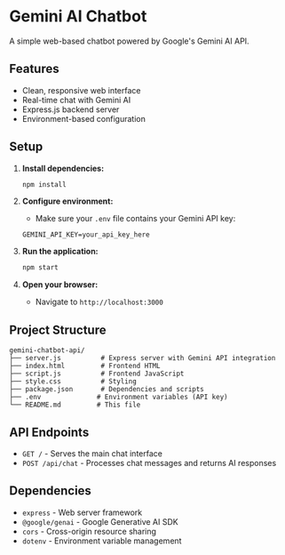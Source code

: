 # Gemini AI Chatbot

A simple web-based chatbot powered by Google's Gemini AI API.

## Features

- Clean, responsive web interface
- Real-time chat with Gemini AI
- Express.js backend server
- Environment-based configuration

## Setup

1. **Install dependencies:**
   ```bash
   npm install
   ```

2. **Configure environment:**
   - Make sure your `.env` file contains your Gemini API key:
   ```
   GEMINI_API_KEY=your_api_key_here
   ```

3. **Run the application:**
   ```bash
   npm start
   ```

4. **Open your browser:**
   - Navigate to `http://localhost:3000`

## Project Structure

```
gemini-chatbot-api/
├── server.js          # Express server with Gemini API integration
├── index.html         # Frontend HTML
├── script.js          # Frontend JavaScript
├── style.css          # Styling
├── package.json       # Dependencies and scripts
├── .env              # Environment variables (API key)
└── README.md         # This file
```

## API Endpoints

- `GET /` - Serves the main chat interface
- `POST /api/chat` - Processes chat messages and returns AI responses

## Dependencies

- `express` - Web server framework
- `@google/genai` - Google Generative AI SDK
- `cors` - Cross-origin resource sharing
- `dotenv` - Environment variable management